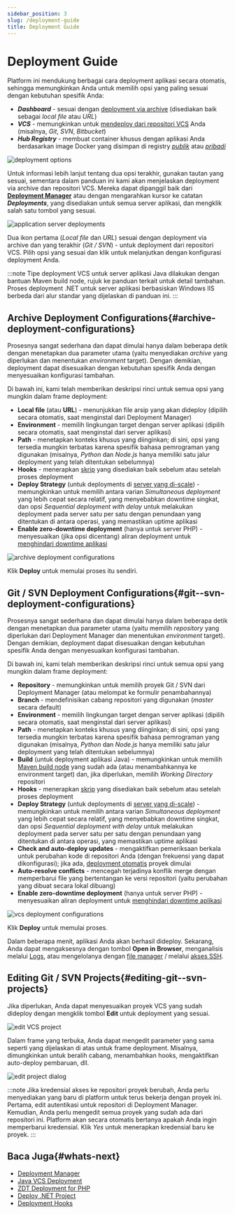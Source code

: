 ```yaml
---
sidebar_position: 3
slug: /deployment-guide
title: Deployment Guide
---
```

# Deployment Guide

Platform ini mendukung berbagai cara deployment aplikasi secara otomatis, sehingga memungkinkan Anda untuk memilih opsi yang paling sesuai dengan kebutuhan spesifik Anda:

- _**Dashboard**_ \- sesuai dengan [deployment via archive](#archive-deployment-configurations) (disediakan baik sebagai _local file_ atau _URL_)
- _**VCS**_ \- memungkinkan untuk [mendeploy dari repositori VCS](#git--svn-deployment-configurations) Anda (misalnya, _Git_, _SVN_, _Bitbucket_)
- _**Hub Registry**_ \- membuat container khusus dengan aplikasi Anda berdasarkan image Docker yang disimpan di registry _[publik](https://docs.dewacloud.com/docs/docker-container-deploy/)_ atau _[pribadi](https://docs.dewacloud.com/docs/docker-container-deploy/)_

<img src="https://assets.dewacloud.com/dewacloud-docs/deployment/deployment_guide/01-deployment-options.png" alt="deployment options" max-width="100%"/>

Untuk informasi lebih lanjut tentang dua opsi terakhir, gunakan tautan yang sesuai, sementara dalam panduan ini kami akan menjelaskan deployment via archive dan repositori VCS. Mereka dapat dipanggil baik dari **[Deployment Manager](https://docs.dewacloud.com/docs/deployment-manager/)** atau dengan mengarahkan kursor ke catatan _**Deployments**_, yang disediakan untuk semua server aplikasi, dan mengklik salah satu tombol yang sesuai.

<img src="https://assets.dewacloud.com/dewacloud-docs/deployment/deployment_guide/02-application-server-deployments.png" alt="application server deployments" max-width="100%"/>

Dua ikon pertama (_Local file_ dan _URL_) sesuai dengan deployment via archive dan yang terakhir (_Git / SVN_) - untuk deployment dari repositori VCS. Pilih opsi yang sesuai dan klik untuk melanjutkan dengan konfigurasi deployment Anda.

:::note
Tipe deployment VCS untuk server aplikasi Java dilakukan dengan bantuan Maven build node, rujuk ke panduan terkait untuk detail tambahan. Proses deployment .NET untuk server aplikasi berbasiskan Windows IIS berbeda dari alur standar yang dijelaskan di panduan ini.
:::

## Archive Deployment Configurations{#archive-deployment-configurations}

Prosesnya sangat sederhana dan dapat dimulai hanya dalam beberapa detik dengan menetapkan dua parameter utama (yaitu menyediakan _archive_ yang diperlukan dan menentukan _environment_ target). Dengan demikian, deployment dapat disesuaikan dengan kebutuhan spesifik Anda dengan menyesuaikan konfigurasi tambahan.

Di bawah ini, kami telah memberikan deskripsi rinci untuk semua opsi yang mungkin dalam frame deployment:

- **Local file** (atau **URL**) - menunjukkan file arsip yang akan dideploy (dipilih secara otomatis, saat menginstal dari Deployment Manager)
- **Environment** \- memilih lingkungan target dengan server aplikasi (dipilih secara otomatis, saat menginstal dari server aplikasi)
- **Path** \- menetapkan konteks khusus yang diinginkan; di sini, opsi yang tersedia mungkin terbatas karena spesifik bahasa pemrograman yang digunakan (misalnya, _Python_ dan _Node.js_ hanya memiliki satu jalur deployment yang telah ditentukan sebelumnya)
- **Hooks** \- menerapkan [skrip](https://docs.dewacloud.com/docs/deployment-hooks/) yang disediakan baik sebelum atau setelah proses deployment
- **Deploy Strategy** (untuk deployments di [server yang di-scale](https://docs.dewacloud.com/docs/horizontal-scaling/)) - memungkinkan untuk memilih antara varian _Simultaneous deployment_ yang lebih cepat secara relatif, yang menyebabkan downtime singkat, dan opsi _Sequential deployment with delay_ untuk melakukan deployment pada server satu per satu dengan penundaan yang ditentukan di antara operasi, yang memastikan uptime aplikasi
- **Enable zero-downtime deployment** (hanya untuk server PHP) - menyesuaikan (jika opsi dicentang) aliran deployment untuk [menghindari downtime aplikasi](https://docs.dewacloud.com/docs/php-zero-downtime-deploy/)

<img src="https://assets.dewacloud.com/dewacloud-docs/deployment/deployment_guide/03-archive-deployment-configurations.png" alt="archive deployment configurations" max-width="100%"/>

Klik **Deploy** untuk memulai proses itu sendiri.

## Git / SVN Deployment Configurations{#git--svn-deployment-configurations}

Prosesnya sangat sederhana dan dapat dimulai hanya dalam beberapa detik dengan menetapkan dua parameter utama (yaitu memilih _repository_ yang diperlukan dari Deployment Manager dan menentukan _environment_ target). Dengan demikian, deployment dapat disesuaikan dengan kebutuhan spesifik Anda dengan menyesuaikan konfigurasi tambahan.

Di bawah ini, kami telah memberikan deskripsi rinci untuk semua opsi yang mungkin dalam frame deployment:

- **Repository** \- memungkinkan untuk memilih proyek Git / SVN dari Deployment Manager (atau melompat ke formulir penambahannya)
- **Branch** \- mendefinisikan cabang repositori yang digunakan (_master_ secara default)
- **Environment** \- memilih lingkungan target dengan server aplikasi (dipilih secara otomatis, saat menginstal dari server aplikasi)
- **Path** \- menetapkan konteks khusus yang diinginkan; di sini, opsi yang tersedia mungkin terbatas karena spesifik bahasa pemrograman yang digunakan (misalnya, _Python_ dan _Node.js_ hanya memiliki satu jalur deployment yang telah ditentukan sebelumnya)
- **Build** (untuk deployment aplikasi Java) - memungkinkan untuk memilih [Maven build node](https://docs.dewacloud.com/docs/java-vcs-deployment/) yang sudah ada (atau menambahkannya ke environment target) dan, jika diperlukan, memilih _Working Directory_ repositori
- **Hooks** \- menerapkan [skrip](https://docs.dewacloud.com/docs/deployment-hooks/) yang disediakan baik sebelum atau setelah proses deployment
- **Deploy Strategy** (untuk deployments di [server yang di-scale](https://docs.dewacloud.com/docs/horizontal-scaling/)) - memungkinkan untuk memilih antara varian _Simultaneous deployment_ yang lebih cepat secara relatif, yang menyebabkan downtime singkat, dan opsi _Sequential deployment with delay_ untuk melakukan deployment pada server satu per satu dengan penundaan yang ditentukan di antara operasi, yang memastikan uptime aplikasi
- **Check and auto-deploy updates** \- mengaktifkan pemeriksaan berkala untuk perubahan kode di repositori Anda (dengan frekuensi yang dapat dikonfigurasi); jika ada, [deployment otomatis](https://docs.dewacloud.com/docs/git-svn-auto-deploy/) proyek dimulai
- **Auto-resolve conflicts** \- mencegah terjadinya konflik merge dengan memperbarui file yang bertentangan ke versi repositori (yaitu perubahan yang dibuat secara lokal dibuang)
- **Enable zero-downtime deployment** (hanya untuk server PHP) - menyesuaikan aliran deployment untuk [menghindari downtime aplikasi](https://docs.dewacloud.com/docs/php-zero-downtime-deploy/)

<img src="https://assets.dewacloud.com/dewacloud-docs/deployment/deployment_guide/04-vcs-deployment-configurations.png" alt="vcs deployment configurations" max-width="100%"/>

Klik **Deploy** untuk memulai proses.

Dalam beberapa menit, aplikasi Anda akan berhasil dideploy. Sekarang, Anda dapat mengaksesnya dengan tombol **Open in Browser**, menganalisis melalui [Logs](https://docs.dewacloud.com/docs/log-files/), atau mengelolanya dengan [file manager](https://docs.dewacloud.com/docs/configuration-file-manager/) / melalui [akses SSH](https://docs.dewacloud.com/docs/ssh-access/).

## Editing Git / SVN Projects{#editing-git--svn-projects}

Jika diperlukan, Anda dapat menyesuaikan proyek VCS yang sudah dideploy dengan mengklik tombol **Edit** untuk deployment yang sesuai.

<img src="https://assets.dewacloud.com/dewacloud-docs/deployment/deployment_guide/05-edit-vcs-project.png" alt="edit VCS project" max-width="100%"/>

Dalam frame yang terbuka, Anda dapat mengedit parameter yang sama seperti yang dijelaskan di atas untuk frame deployment. Misalnya, dimungkinkan untuk beralih cabang, menambahkan hooks, mengaktifkan auto-deploy pembaruan, dll.

<img src="https://assets.dewacloud.com/dewacloud-docs/deployment/deployment_guide/06-edit-project-dialog.png" alt="edit project dialog" max-width="100%"/>

:::note
Jika kredensial akses ke repositori proyek berubah, Anda perlu menyediakan yang baru di platform untuk terus bekerja dengan proyek ini. Pertama, edit autentikasi untuk repositori di Deployment Manager. Kemudian, Anda perlu mengedit semua proyek yang sudah ada dari repositori ini. Platform akan secara otomatis bertanya apakah Anda ingin memperbarui kredensial. Klik _Yes_ untuk menerapkan kredensial baru ke proyek.
:::

## Baca Juga{#whats-next}

- [Deployment Manager](https://docs.dewacloud.com/docs/deployment-manager/)
- [Java VCS Deployment](https://docs.dewacloud.com/docs/java-vcs-deployment/)
- [ZDT Deployment for PHP](https://docs.dewacloud.com/docs/php-zero-downtime-deploy/)
- [Deploy .NET Project](https://docs.dewacloud.com/docs/deploy-dotnet-archive-url/)
- [Deployment Hooks](https://docs.dewacloud.com/docs/deployment-hooks/)
